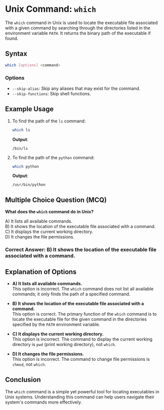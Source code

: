 # Unix Command: `which`

The `which` command in Unix is used to locate the executable file associated with a given command by searching through the directories listed in the environment variable `PATH`. It returns the binary path of the executable if found.

## Syntax
```bash
which [options] <command>
```

### Options
- `--skip-alias`: Skip any aliases that may exist for the command.
- `--skip-functions`: Skip shell functions.

## Example Usage
1. To find the path of the `ls` command:
   ```bash
   which ls
   ```

   **Output**:
   ```
   /bin/ls
   ```

2. To find the path of the `python` command:
   ```bash
   which python
   ```

   **Output**:
   ```
   /usr/bin/python
   ```

## Multiple Choice Question (MCQ)

**What does the `which` command do in Unix?**

A) It lists all available commands.  
B) It shows the location of the executable file associated with a command.  
C) It displays the current working directory.  
D) It changes the file permissions.

### Correct Answer: B) It shows the location of the executable file associated with a command.

## Explanation of Options

- **A) It lists all available commands.**  
  This option is incorrect. The `which` command does not list all available commands; it only finds the path of a specified command.

- **B) It shows the location of the executable file associated with a command.**  
  This option is correct. The primary function of the `which` command is to locate the executable file for the given command in the directories specified by the `PATH` environment variable.

- **C) It displays the current working directory.**  
  This option is incorrect. The command to display the current working directory is `pwd` (print working directory), not `which`.

- **D) It changes the file permissions.**  
  This option is incorrect. The command to change file permissions is `chmod`, not `which`.

## Conclusion

The `which` command is a simple yet powerful tool for locating executables in Unix systems. Understanding this command can help users navigate their system's commands more effectively.
```